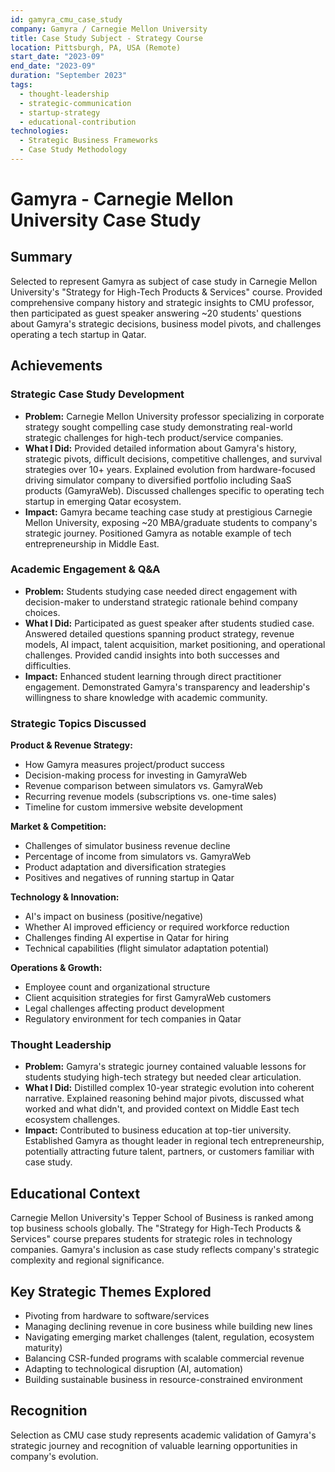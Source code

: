 ```yaml
---
id: gamyra_cmu_case_study
company: Gamyra / Carnegie Mellon University
title: Case Study Subject - Strategy Course
location: Pittsburgh, PA, USA (Remote)
start_date: "2023-09"
end_date: "2023-09"
duration: "September 2023"
tags:
  - thought-leadership
  - strategic-communication
  - startup-strategy
  - educational-contribution
technologies:
  - Strategic Business Frameworks
  - Case Study Methodology
---
```


# Gamyra - Carnegie Mellon University Case Study

## Summary
Selected to represent Gamyra as subject of case study in Carnegie Mellon University's "Strategy for High-Tech Products & Services" course. Provided comprehensive company history and strategic insights to CMU professor, then participated as guest speaker answering ~20 students' questions about Gamyra's strategic decisions, business model pivots, and challenges operating a tech startup in Qatar.

## Achievements

### Strategic Case Study Development
- **Problem:** Carnegie Mellon University professor specializing in corporate strategy sought compelling case study demonstrating real-world strategic challenges for high-tech product/service companies.
- **What I Did:** Provided detailed information about Gamyra's history, strategic pivots, difficult decisions, competitive challenges, and survival strategies over 10+ years. Explained evolution from hardware-focused driving simulator company to diversified portfolio including SaaS products (GamyraWeb). Discussed challenges specific to operating tech startup in emerging Qatar ecosystem.
- **Impact:** Gamyra became teaching case study at prestigious Carnegie Mellon University, exposing ~20 MBA/graduate students to company's strategic journey. Positioned Gamyra as notable example of tech entrepreneurship in Middle East.

### Academic Engagement & Q&A
- **Problem:** Students studying case needed direct engagement with decision-maker to understand strategic rationale behind company choices.
- **What I Did:** Participated as guest speaker after students studied case. Answered detailed questions spanning product strategy, revenue models, AI impact, talent acquisition, market positioning, and operational challenges. Provided candid insights into both successes and difficulties.
- **Impact:** Enhanced student learning through direct practitioner engagement. Demonstrated Gamyra's transparency and leadership's willingness to share knowledge with academic community.

### Strategic Topics Discussed
**Product & Revenue Strategy:**
- How Gamyra measures project/product success
- Decision-making process for investing in GamyraWeb
- Revenue comparison between simulators vs. GamyraWeb
- Recurring revenue models (subscriptions vs. one-time sales)
- Timeline for custom immersive website development

**Market & Competition:**
- Challenges of simulator business revenue decline
- Percentage of income from simulators vs. GamyraWeb
- Product adaptation and diversification strategies
- Positives and negatives of running startup in Qatar

**Technology & Innovation:**
- AI's impact on business (positive/negative)
- Whether AI improved efficiency or required workforce reduction
- Challenges finding AI expertise in Qatar for hiring
- Technical capabilities (flight simulator adaptation potential)

**Operations & Growth:**
- Employee count and organizational structure
- Client acquisition strategies for first GamyraWeb customers
- Legal challenges affecting product development
- Regulatory environment for tech companies in Qatar

### Thought Leadership
- **Problem:** Gamyra's strategic journey contained valuable lessons for students studying high-tech strategy but needed clear articulation.
- **What I Did:** Distilled complex 10-year strategic evolution into coherent narrative. Explained reasoning behind major pivots, discussed what worked and what didn't, and provided context on Middle East tech ecosystem challenges.
- **Impact:** Contributed to business education at top-tier university. Established Gamyra as thought leader in regional tech entrepreneurship, potentially attracting future talent, partners, or customers familiar with case study.

## Educational Context
Carnegie Mellon University's Tepper School of Business is ranked among top business schools globally. The "Strategy for High-Tech Products & Services" course prepares students for strategic roles in technology companies. Gamyra's inclusion as case study reflects company's strategic complexity and regional significance.

## Key Strategic Themes Explored
- Pivoting from hardware to software/services
- Managing declining revenue in core business while building new lines
- Navigating emerging market challenges (talent, regulation, ecosystem maturity)
- Balancing CSR-funded programs with scalable commercial revenue
- Adapting to technological disruption (AI, automation)
- Building sustainable business in resource-constrained environment

## Recognition
Selection as CMU case study represents academic validation of Gamyra's strategic journey and recognition of valuable learning opportunities in company's evolution.
